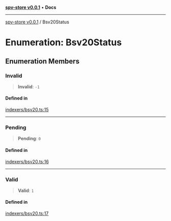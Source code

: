[**spv-store v0.0.1**](../README.md) • **Docs**

***

[spv-store v0.0.1](../globals.md) / Bsv20Status

# Enumeration: Bsv20Status

## Enumeration Members

### Invalid

> **Invalid**: `-1`

#### Defined in

[indexers/bsv20.ts:15](https://github.com/shruggr/ts-casemod-spv/blob/3ea4eaa98b52595d9cf79b03096c7b1d167ad808/src/indexers/bsv20.ts#L15)

***

### Pending

> **Pending**: `0`

#### Defined in

[indexers/bsv20.ts:16](https://github.com/shruggr/ts-casemod-spv/blob/3ea4eaa98b52595d9cf79b03096c7b1d167ad808/src/indexers/bsv20.ts#L16)

***

### Valid

> **Valid**: `1`

#### Defined in

[indexers/bsv20.ts:17](https://github.com/shruggr/ts-casemod-spv/blob/3ea4eaa98b52595d9cf79b03096c7b1d167ad808/src/indexers/bsv20.ts#L17)

